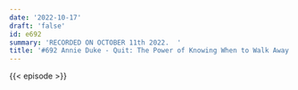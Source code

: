 ```yaml
---
date: '2022-10-17'
draft: 'false'
id: e692
summary: 'RECORDED ON OCTOBER 11th 2022.  '
title: '#692 Annie Duke - Quit: The Power of Knowing When to Walk Away'
---
```

{{< episode >}}
